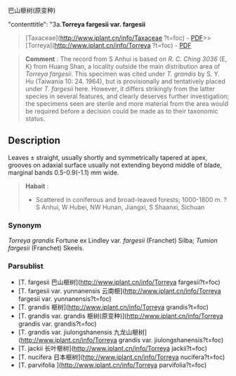 巴山榧树(原变种)

 

  "contenttitle": "3a.**Torreya fargesii var. fargesii**

> [Taxaceae](http://www.iplant.cn/info/Taxaceae ?t=foc) - [PDF](http://iplant.cn/foc/pdf/Taxaceae.pdf)>>[Torreya](http://www.iplant.cn/info/Torreya ?t=foc) - [PDF](http://www.iplant.cn/foc/pdf/Torreya.pdf)

> **Comment** : 
> The record from S Anhui is based on *R. C. Ching 3036* (E, K) from Huang Shan, a locality outside the main distribution area of *Torreya fargesii*. This specimen was cited under *T. grandis* by S. Y. Hu (Taiwania 10: 24. 1964), but is provisionally and tentatively placed under *T. fargesii* here. However, it differs strikingly from the latter species in several features, and clearly deserves further investigation; the specimens seen are sterile and more material from the area would be required before a decision could be made as to their taxonomic status.

## Description

Leaves ±  straight, usually shortly and symmetrically tapered at apex, grooves on adaxial surface usually not extending beyond middle of blade, marginal bands 0.5-0.9(-1.1) mm wide.

> **Habait** : 
>*  Scattered in coniferous and broad-leaved forests; 1000-1800 m. ?S Anhui, W Hubei, NW Hunan, Jiangxi, S Shaanxi, Sichuan

### Synonym
*Torreya grandis* Fortune ex Lindley var. *fargesii* (Franchet) Silba; *Tumion fargesii* (Franchet) Skeels.

### Parsublist

* [T.  fargesii  巴山榧树](http://www.iplant.cn/info/Torreya fargesii?t=foc)
* [T.  fargesii var. yunnanensis  云南榧](http://www.iplant.cn/info/Torreya fargesii var. yunnanensis?t=foc)
* [T.  grandis  榧树](http://www.iplant.cn/info/Torreya grandis?t=foc)
* [T.  grandis var. grandis  榧树(原变种)](http://www.iplant.cn/info/Torreya grandis var. grandis?t=foc)
* [T.  grandis var. jiulongshanensis  九龙山榧树](http://www.iplant.cn/info/Torreya grandis var. jiulongshanensis?t=foc)
* [T.  jackii  长叶榧树](http://www.iplant.cn/info/Torreya jackii?t=foc)
* [T.  nucifera  日本榧树](http://www.iplant.cn/info/Torreya nucifera?t=foc)
* [T.  parvifolia  ](http://www.iplant.cn/info/Torreya parvifolia?t=foc)
